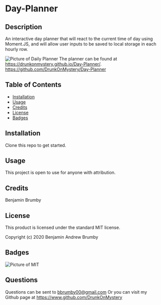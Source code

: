 # Day-Planner

## Description 

An interactive day planner that will react to the current time of day using Moment.JS, and will allow user inputs to be saved to local storage in each hourly row.

![Picture of Daily Planner](https://hosting.photobucket.com/images/i/DrunkOnMystery/Scheduler_Capture.PNG?width=450&height=278&fit=bounds&crop=fill)
The planner can be found at https://drunkonmystery.github.io/Day-Planner/.
https://github.com/DrunkOnMystery/Day-Planner

## Table of Contents 

* [Installation](#installation)
* [Usage](#usage)
* [Credits](#credits)
* [License](#license)
* [Badges](#badges)


## Installation

Clone this repo to get started.


## Usage 

This project is open to use for anyone with attribution.


## Credits

Benjamin Brumby


## License

This product is licensed under the standard MIT license.

Copyright (c) 2020 Benjamin Andrew Brumby


## Badges

![Picture of MIT](https://img.shields.io/badge/license-MIT-blue.svg)

## Questions

Questions can be sent to bbrumby00@gmail.com
Or you can visit my Github page at https://www.github.com/DrunkOnMystery